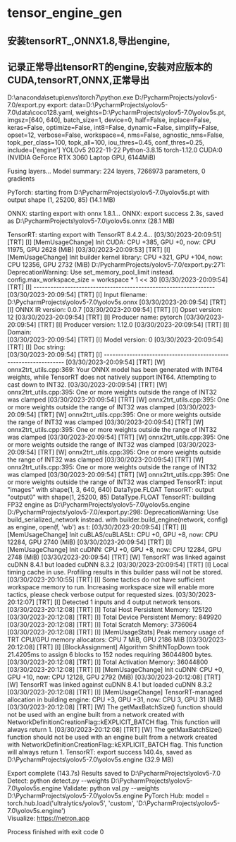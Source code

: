 # tensor_engine_gen
安装tensorRT_,ONNX1.8,导出engine,
----------------------------------------------------------------
记录正常导出tensorRT的engine,安装对应版本的CUDA,tensorRT,ONNX,正常导出
----------------------------------------------------------------------
D:\anaconda\setup\envs\torch7\python.exe D:/PycharmProjects/yolov5-7.0/export.py 
export: data=D:\PycharmProjects\yolov5-7.0\data\coco128.yaml, weights=D:\PycharmProjects\yolov5-7.0\yolov5s.pt, imgsz=[640, 640], batch_size=1, device=0, half=False, inplace=False, keras=False, optimize=False, int8=False, dynamic=False, simplify=False, opset=12, verbose=False, workspace=4, nms=False, agnostic_nms=False, topk_per_class=100, topk_all=100, iou_thres=0.45, conf_thres=0.25, include=['engine']
YOLOv5  2022-11-22 Python-3.8.15 torch-1.12.0 CUDA:0 (NVIDIA GeForce RTX 3060 Laptop GPU, 6144MiB)

Fusing layers... 
Model summary: 224 layers, 7266973 parameters, 0 gradients

PyTorch: starting from D:\PycharmProjects\yolov5-7.0\yolov5s.pt with output shape (1, 25200, 85) (14.1 MB)

ONNX: starting export with onnx 1.8.1...
ONNX: export success  2.3s, saved as D:\PycharmProjects\yolov5-7.0\yolov5s.onnx (28.1 MB)

TensorRT: starting export with TensorRT 8.4.2.4...
[03/30/2023-20:09:51] [TRT] [I] [MemUsageChange] Init CUDA: CPU +385, GPU +0, now: CPU 11975, GPU 2628 (MiB)
[03/30/2023-20:09:53] [TRT] [I] [MemUsageChange] Init builder kernel library: CPU +321, GPU +104, now: CPU 12356, GPU 2732 (MiB)
D:/PycharmProjects/yolov5-7.0/export.py:271: DeprecationWarning: Use set_memory_pool_limit instead.
  config.max_workspace_size = workspace * 1 << 30
[03/30/2023-20:09:54] [TRT] [I] ----------------------------------------------------------------
[03/30/2023-20:09:54] [TRT] [I] Input filename:   D:\PycharmProjects\yolov5-7.0\yolov5s.onnx
[03/30/2023-20:09:54] [TRT] [I] ONNX IR version:  0.0.7
[03/30/2023-20:09:54] [TRT] [I] Opset version:    12
[03/30/2023-20:09:54] [TRT] [I] Producer name:    pytorch
[03/30/2023-20:09:54] [TRT] [I] Producer version: 1.12.0
[03/30/2023-20:09:54] [TRT] [I] Domain:           
[03/30/2023-20:09:54] [TRT] [I] Model version:    0
[03/30/2023-20:09:54] [TRT] [I] Doc string:       
[03/30/2023-20:09:54] [TRT] [I] ----------------------------------------------------------------
[03/30/2023-20:09:54] [TRT] [W] onnx2trt_utils.cpp:369: Your ONNX model has been generated with INT64 weights, while TensorRT does not natively support INT64. Attempting to cast down to INT32.
[03/30/2023-20:09:54] [TRT] [W] onnx2trt_utils.cpp:395: One or more weights outside the range of INT32 was clamped
[03/30/2023-20:09:54] [TRT] [W] onnx2trt_utils.cpp:395: One or more weights outside the range of INT32 was clamped
[03/30/2023-20:09:54] [TRT] [W] onnx2trt_utils.cpp:395: One or more weights outside the range of INT32 was clamped
[03/30/2023-20:09:54] [TRT] [W] onnx2trt_utils.cpp:395: One or more weights outside the range of INT32 was clamped
[03/30/2023-20:09:54] [TRT] [W] onnx2trt_utils.cpp:395: One or more weights outside the range of INT32 was clamped
[03/30/2023-20:09:54] [TRT] [W] onnx2trt_utils.cpp:395: One or more weights outside the range of INT32 was clamped
[03/30/2023-20:09:54] [TRT] [W] onnx2trt_utils.cpp:395: One or more weights outside the range of INT32 was clamped
[03/30/2023-20:09:54] [TRT] [W] onnx2trt_utils.cpp:395: One or more weights outside the range of INT32 was clamped
TensorRT: input "images" with shape(1, 3, 640, 640) DataType.FLOAT
TensorRT: output "output0" with shape(1, 25200, 85) DataType.FLOAT
TensorRT: building FP32 engine as D:\PycharmProjects\yolov5-7.0\yolov5s.engine
D:/PycharmProjects/yolov5-7.0/export.py:298: DeprecationWarning: Use build_serialized_network instead.
  with builder.build_engine(network, config) as engine, open(f, 'wb') as t:
[03/30/2023-20:09:54] [TRT] [I] [MemUsageChange] Init cuBLAS/cuBLASLt: CPU +0, GPU +8, now: CPU 12284, GPU 2740 (MiB)
[03/30/2023-20:09:54] [TRT] [I] [MemUsageChange] Init cuDNN: CPU +0, GPU +8, now: CPU 12284, GPU 2748 (MiB)
[03/30/2023-20:09:54] [TRT] [W] TensorRT was linked against cuDNN 8.4.1 but loaded cuDNN 8.3.2
[03/30/2023-20:09:54] [TRT] [I] Local timing cache in use. Profiling results in this builder pass will not be stored.
[03/30/2023-20:10:55] [TRT] [I] Some tactics do not have sufficient workspace memory to run. Increasing workspace size will enable more tactics, please check verbose output for requested sizes.
[03/30/2023-20:12:07] [TRT] [I] Detected 1 inputs and 4 output network tensors.
[03/30/2023-20:12:08] [TRT] [I] Total Host Persistent Memory: 125120
[03/30/2023-20:12:08] [TRT] [I] Total Device Persistent Memory: 849920
[03/30/2023-20:12:08] [TRT] [I] Total Scratch Memory: 3736064
[03/30/2023-20:12:08] [TRT] [I] [MemUsageStats] Peak memory usage of TRT CPU/GPU memory allocators: CPU 7 MiB, GPU 2186 MiB
[03/30/2023-20:12:08] [TRT] [I] [BlockAssignment] Algorithm ShiftNTopDown took 21.4205ms to assign 6 blocks to 152 nodes requiring 36044800 bytes.
[03/30/2023-20:12:08] [TRT] [I] Total Activation Memory: 36044800
[03/30/2023-20:12:08] [TRT] [I] [MemUsageChange] Init cuDNN: CPU +0, GPU +10, now: CPU 12128, GPU 2792 (MiB)
[03/30/2023-20:12:08] [TRT] [W] TensorRT was linked against cuDNN 8.4.1 but loaded cuDNN 8.3.2
[03/30/2023-20:12:08] [TRT] [I] [MemUsageChange] TensorRT-managed allocation in building engine: CPU +3, GPU +31, now: CPU 3, GPU 31 (MiB)
[03/30/2023-20:12:08] [TRT] [W] The getMaxBatchSize() function should not be used with an engine built from a network created with NetworkDefinitionCreationFlag::kEXPLICIT_BATCH flag. This function will always return 1.
[03/30/2023-20:12:08] [TRT] [W] The getMaxBatchSize() function should not be used with an engine built from a network created with NetworkDefinitionCreationFlag::kEXPLICIT_BATCH flag. This function will always return 1.
TensorRT: export success  140.4s, saved as D:\PycharmProjects\yolov5-7.0\yolov5s.engine (32.9 MB)

Export complete (143.7s)
Results saved to D:\PycharmProjects\yolov5-7.0
Detect:          python detect.py --weights D:\PycharmProjects\yolov5-7.0\yolov5s.engine 
Validate:        python val.py --weights D:\PycharmProjects\yolov5-7.0\yolov5s.engine 
PyTorch Hub:     model = torch.hub.load('ultralytics/yolov5', 'custom', 'D:\PycharmProjects\yolov5-7.0\yolov5s.engine')  
Visualize:       https://netron.app

Process finished with exit code 0
